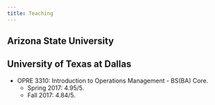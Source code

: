 ```yaml
---
title: Teaching
---
```


## Arizona State University

## University of Texas at Dallas

* OPRE 3310: Introduction to Operations Management - BS(BA) Core.
  * Spring 2017: 4.95/5.
  * Fall 2017: 4.84/5. 
